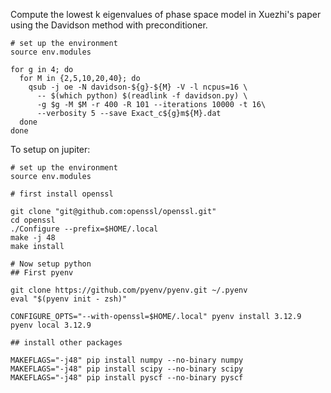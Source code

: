 Compute the lowest k eigenvalues of phase space model in Xuezhi's paper using the Davidson method with preconditioner.

```
# set up the environment
source env.modules

for g in 4; do
  for M in {2,5,10,20,40}; do
    qsub -j oe -N davidson-${g}-${M} -V -l ncpus=16 \
      -- $(which python) $(readlink -f davidson.py) \
      -g $g -M $M -r 400 -R 101 --iterations 10000 -t 16\
      --verbosity 5 --save Exact_c${g}m${M}.dat
  done
done
```

To setup on jupiter:

```
# set up the environment
source env.modules

# first install openssl

git clone "git@github.com:openssl/openssl.git"
cd openssl
./Configure --prefix=$HOME/.local
make -j 48
make install

# Now setup python
## First pyenv

git clone https://github.com/pyenv/pyenv.git ~/.pyenv
eval "$(pyenv init - zsh)"

CONFIGURE_OPTS="--with-openssl=$HOME/.local" pyenv install 3.12.9
pyenv local 3.12.9

## install other packages

MAKEFLAGS="-j48" pip install numpy --no-binary numpy
MAKEFLAGS="-j48" pip install scipy --no-binary scipy
MAKEFLAGS="-j48" pip install pyscf --no-binary pyscf
```
